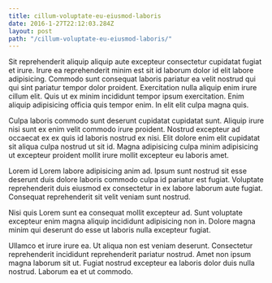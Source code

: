 ```yaml
---
title: cillum-voluptate-eu-eiusmod-laboris
date: 2016-1-27T22:12:03.284Z
layout: post
path: "/cillum-voluptate-eu-eiusmod-laboris/"
---
```


Sit reprehenderit aliquip aliquip aute excepteur consectetur cupidatat fugiat et irure. Irure ea reprehenderit minim est sit id laborum dolor id elit labore adipisicing. Commodo sunt consequat laboris pariatur ea velit nostrud qui qui sint pariatur tempor dolor proident. Exercitation nulla aliquip enim irure cillum elit. Quis ut ex minim incididunt tempor ipsum exercitation. Enim aliquip adipisicing officia quis tempor enim. In elit elit culpa magna quis.

Culpa laboris commodo sunt deserunt cupidatat cupidatat sunt. Aliquip irure nisi sunt ex enim velit commodo irure proident. Nostrud excepteur ad occaecat ex ex quis id laboris nostrud ex nisi. Elit dolore enim elit cupidatat sit aliqua culpa nostrud ut sit id. Magna adipisicing culpa minim adipisicing ut excepteur proident mollit irure mollit excepteur eu laboris amet.

Lorem id Lorem labore adipisicing anim ad. Ipsum sunt nostrud sit esse deserunt duis dolore laboris commodo culpa id pariatur est fugiat. Voluptate reprehenderit duis eiusmod ex consectetur in ex labore laborum aute fugiat. Consequat reprehenderit sit velit veniam sunt nostrud.

Nisi quis Lorem sunt ea consequat mollit excepteur ad. Sunt voluptate excepteur enim magna aliquip incididunt adipisicing non in. Dolore magna minim qui deserunt do esse ut laboris nulla excepteur fugiat.

Ullamco et irure irure ea. Ut aliqua non est veniam deserunt. Consectetur reprehenderit incididunt reprehenderit pariatur nostrud. Amet non ipsum magna laborum sit ut. Fugiat nostrud excepteur ea laboris dolor duis nulla nostrud. Laborum ea et ut commodo.